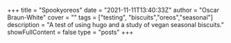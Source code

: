 +++
title = "Spookyoreos"
date = "2021-11-11T13:40:33Z"
author = "Oscar Braun-White"
cover = ""
tags = ["testing", "biscuits","oreos","seasonal"]
description = "A test of using hugo and a study of vegan seasonal biscuits."
showFullContent = false
type = "posts"
+++
